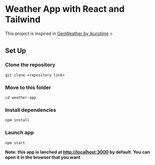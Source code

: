 # Weather App with React and Tailwind

This project is inspired in [GeoWeather by ikurotime](https://github.com/ikurotime/GeoWeather) :star:

## Set Up

### Clone the repository

`git clone <repository link>`

### Move to this folder

`cd weather-app`

### Install dependencies

`npm install`

### Launch app

`npm start`

**Note: this app is lanched at [http://localhost:3000](http://localhost:3000) by default. You can open it in the browser that you want**

